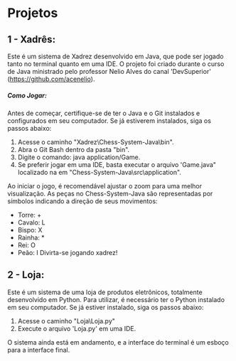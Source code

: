 # Projetos

## 1 - Xadrês:
  Este é um sistema de Xadrez desenvolvido em Java, que pode ser jogado tanto no terminal quanto em uma IDE. O projeto foi criado durante o curso de Java ministrado pelo professor Nelio Alves do canal 'DevSuperior' (https://github.com/acenelio).

##### Como Jogar:
Antes de começar, certifique-se de ter o Java e o Git instalados e configurados em seu computador. Se já estiverem instalados, siga os passos abaixo:

1. Acesse o caminho "Xadrez\Chess-System-Java\bin".
3. Abra o Git Bash dentro da pasta "bin".
4. Digite o comando: java application/Game.
5. Se preferir jogar em uma IDE, basta executar o arquivo 'Game.java" localizado na em "Chess-System-Java\src\application".

Ao iniciar o jogo, é recomendável ajustar o zoom para uma melhor visualização. As peças no Chess-System-Java são representadas por símbolos indicando a direção de seus movimentos:

- Torre: +
- Cavalo: L
- Bispo: X
- Rainha: *
- Rei: O
- Peão: I
Divirta-se jogando xadrez!



## 2 - Loja:
  Este é um sistema de uma loja de produtos eletrônicos, totalmente desenvolvido em Python. Para utilizar, é necessário ter o Python instalado em seu computador. Se já estiver instalado, siga os passos abaixo:

1. Acesse o caminho "Loja\Loja.py" 
2. Execute o arquivo 'Loja.py' em uma IDE.

O sistema ainda está em andamento, e a interface do terminal é um esboço para a interface final.
